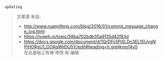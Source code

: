 `updating`




> 文章源 来自: 
> * http://www.ruanyifeng.com/blog/2016/01/commit_message_change_log.html
> * https://ivweb.io/topic/58ba702bdb35a9135d42f83d
> * https://docs.google.com/document/d/1QrDFcIiPjSLDn3EL15IJygNPiHORgU1_OOAqWjiDU5Y/edit#heading=h.greljkmo14y0  
> 在此基础上有做 修改 和 编辑


